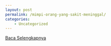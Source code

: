 ```yaml
---
layout: post
permalink: /mimpi-orang-yang-sakit-meninggal/
categories:
    - Uncategorized
---
```


[Baca Selengkapnya](/04)